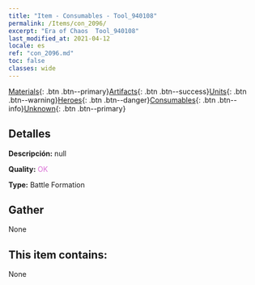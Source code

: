 ```yaml
---
title: "Item - Consumables - Tool_940108"
permalink: /Items/con_2096/
excerpt: "Era of Chaos  Tool_940108"
last_modified_at: 2021-04-12
locale: es
ref: "con_2096.md"
toc: false
classes: wide
---
```

 [Materials](/es/Items/){: .btn .btn--primary}[Artifacts](/es/Items/Artifacts/){: .btn .btn--success}[Units](/es/Items/Units/){: .btn .btn--warning}[Heroes](/es/Items/Heroes/){: .btn .btn--danger}[Consumables](/es/Items/Consumables/){: .btn .btn--info}[Unknown](/es/Items/Unknown/){: .btn .btn--primary}

## Detalles
 **Descripción:** null

 **Quality:** <span style="color: #DA70D6">OK</span>

 **Type:** Battle Formation

## Gather

  None

## This item contains:

  None

